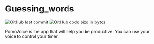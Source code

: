 # Guessing_words
![GitHub last commit](https://img.shields.io/github/last-commit/ap7kj/pomovoice)
![GitHub code size in bytes](https://img.shields.io/github/languages/code-size/ap7kj/pomovoice)

PomoVoice is the app that will help you be productive. You can use your voice to control your timer.

